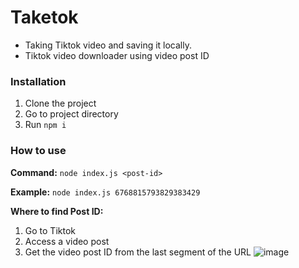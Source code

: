 # Taketok
- Taking Tiktok video and saving it locally.
- Tiktok video downloader using video post ID

### Installation
1. Clone the project
2. Go to project directory
3. Run `npm i`

### How to use
**Command:** `node index.js <post-id>`

**Example:** `node index.js 6768815793829383429`

**Where to find Post ID:**
   1. Go to Tiktok
   2. Access a video post
   3. Get the video post ID from the last segment of the URL
   ![image](https://i.imgur.com/vNQF0ka.png)
